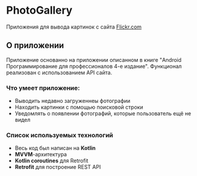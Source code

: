# PhotoGallery
Приложения для вывода картинок с сайта [Flickr.com](https://www.flickr.com/explore)

## О приложении
Приложение основанно на приложении описанном в книге "Android Программирование для профессионалов 4-е издание". Функционал реализован с использованием API сайта. 

### Что умеет приложение:
* Выводить недавно загруженнеы фотографии
* Находить картинки с помощью поисковой строки
* Уведомлять о появлении фотографий, которые пользователь ещё не видел

### Список используемых технологий
* Весь код был написан  на **Kotlin**
* **MVVM**-архитектура
* **Kotlin coroutines** для Retrofit
* **Retrofit** для построение REST API
